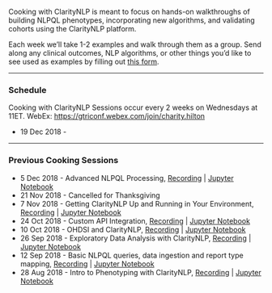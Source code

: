 Cooking with ClarityNLP is meant to focus on hands-on walkthroughs of building NLPQL phenotypes, incorporating new algorithms, and validating cohorts using the ClarityNLP platform. 

Each week we’ll take 1-2 examples and walk through them as a group. Send along any clinical outcomes, NLP algorithms, or other things you’d like to see used as examples by filling out [this form](https://goo.gl/forms/eYm6eWHtSy0VZk9w2).

***

### Schedule
Cooking with ClarityNLP Sessions occur every 2 weeks on Wednesdays at 11ET. 
WebEx: https://gtriconf.webex.com/join/charity.hilton


* 19 Dec 2018 - 

***

### Previous Cooking Sessions
* 5 Dec 2018 - Advanced NLPQL Processing, [Recording]() | [Jupyter Notebook](https://github.com/ClarityNLP/ClarityNLP/blob/master/notebooks/cooking/Cooking_with_ClarityNLP_120518.ipynb)
* 21 Nov 2018 - Cancelled for Thanksgiving
* 7 Nov 2018 - Getting ClarityNLP Up and Running in Your Environment, [Recording](https://youtu.be/0KaLZAZ5RjY) | [Jupyter Notebook](https://github.com/ClarityNLP/ClarityNLP/blob/master/notebooks/cooking/Cooking_with_ClarityNLP_110718.ipynb)
* 24 Oct 2018 - Custom API Integration, [Recording](https://youtu.be/H5johzKtc3M) | [Jupyter Notebook](https://github.com/ClarityNLP/ClarityNLP/blob/master/notebooks/cooking/Cooking_with_ClarityNLP_102418.ipynb)
* 10 Oct 2018 - OHDSI and ClarityNLP, [Recording](https://youtu.be/vNsym9ENPXU) | [Jupyter Notebook](https://nbviewer.jupyter.org/github/ClarityNLP/ClarityNLP/blob/master/notebooks/cooking/Cooking_with_ClarityNLP_101018.ipynb)
* 26 Sep 2018 - Exploratory Data Analysis with ClarityNLP, [Recording](https://youtu.be/AyT8LO9F6n4) | [Jupyter Notebook](https://nbviewer.jupyter.org/github/ClarityNLP/ClarityNLP/blob/master/notebooks/cooking/Cooking_with_ClarityNLP_092618.ipynb)
* 12 Sep 2018 - Basic NLPQL queries, data ingestion and report type mapping, [Recording](https://youtu.be/DY4RgoALM7w) | [Jupyter Notebook](https://nbviewer.jupyter.org/github/ClarityNLP/ClarityNLP/blob/master/notebooks/cooking/Cooking_with_ClarityNLP_091218.ipynb)
* 28 Aug 2018 - Intro to Phenotyping with ClarityNLP, [Recording](https://youtu.be/UGxIwitLqw4) | [Jupyter Notebook](https://nbviewer.jupyter.org/github/ClarityNLP/ClarityNLP/blob/master/notebooks/cooking/Cooking_with_ClarityNLP_082818.ipynb)

